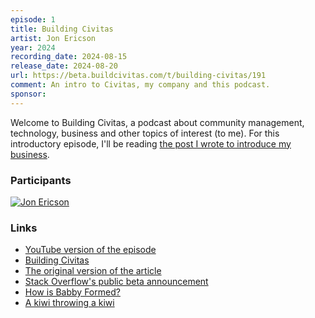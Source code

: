 ```yaml
---
episode: 1
title: Building Civitas
artist: Jon Ericson
year: 2024
recording_date: 2024-08-15
release_date: 2024-08-20
url: https://beta.buildcivitas.com/t/building-civitas/191
comment: An intro to Civitas, my company and this podcast.
sponsor:
---
```


Welcome to Building Civitas, a podcast about community management, technology, business and other topics of interest (to me). For this introductory episode, I'll be reading [the post I wrote to introduce my business](https://beta.buildcivitas.com/t/building-civitas/191).

### Participants

[![Jon Ericson](https://buildcivitas.com/assets/images/Jon_Ericson.jpeg)](https://buildcivitas.com/)

### Links

* [YouTube version of the episode](https://www.youtube.com/watch?v=YN5fuP-qy6c)
* [Building Civitas](https://beta.buildcivitas.com/t/building-civitas/191)
* [The original version of the article](https://buildcivitas.com/building-civitas/)
* [Stack Overflow's public beta announcement](https://stackoverflow.blog/2008/09/15/then-a-miracle-occurs-public-beta/)
* [How is Babby Formed?](https://knowyourmeme.com/memes/how-is-babby-formed)
* [A kiwi throwing a kiwi](https://beta.buildcivitas.com/errorpages/custom_50x.html)
